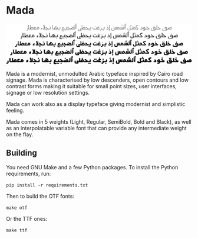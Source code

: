 Mada
====

![Sample](documentation/Mada-Sample.png)

Mada is a modernist, unmodulted Arabic typeface inspired by Cairo road signage.
Mada is characterised by low descenders, open contours and low contrast forms
making it suitable for small point sizes, user interfaces, signage or low
resolution settings.

Mada can work also as a display typeface giving modernist and simplistic feeling.

Mada comes in 5 weights (Light, Regular, SemiBold, Bold and Black), as well as
an interpolatable variable font that can provide any intermediate weight on
the flay.

Building
--------

You need GNU Make and a few Python packages. To install the Python
requirements, run:
```shell
pip install -r requirements.txt
```

Then to build the OTF fonts:
```shell
make otf
```

Or the TTF ones:
```
make ttf
```
